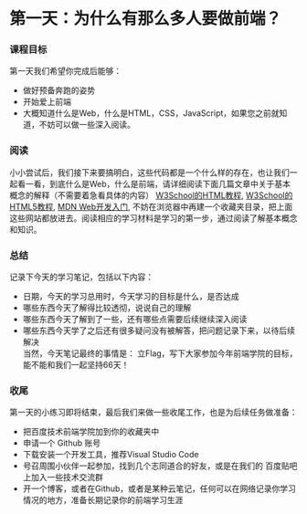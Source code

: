 # 第一天：为什么有那么多人要做前端？
<section>
  <h3>课程目标</h3>
  <p>第一天我们希望你完成后能够：</p>
  <ul>
    <li>做好预备奔跑的姿势</li>
<li>开始爱上前端</li>
<li>大概知道什么是Web，什么是HTML，CSS，JavaScript，如果您之前就知道，不妨可以做一些深入阅读。</li>
  </ul>
 </section>
<section>
  <h3>阅读</h3>
  <p>小小尝试后，我们接下来要搞明白，这些代码都是一个什么样的存在，也让我们一起看一看，到底什么是Web，什么是前端，请详细阅读下面几篇文章中关于基本概念的解释（不需要着急看具体的内容）
  <a href='#'>W3School的HTML教程</a>,
  <a href='#'>W3School的HTML5教程</a>,
  <a href='#'>MDN Web开发入门</a>,
不妨在浏览器中再建一个收藏夹目录，把上面这些网站都放进去。阅读相应的学习材料是学习的第一步，通过阅读了解基本概念和知识。</p>
</section>
<section>
<h3>总结</h3>
  <p>记录下今天的学习笔记，包括以下内容：</p>
<ul>
  <li>日期，今天的学习总用时，今天学习的目标是什么，是否达成</li>
 <li>哪些东西今天了解得比较透彻，说说自己的理解</li>
 <li>哪些东西今天了解到了一些，还有哪些点需要后续继续深入阅读</li>
 <li>哪些东西今天学了之后还有很多疑问没有被解答，把问题记录下来，以待后续解决</li>
当然，今天笔记最终的事情是：
立Flag，写下大家参加今年前端学院的目标，能不能和我们一起坚持66天！
</section>
<section>
<h3>收尾</h3>
第一天的小练习即将结束，最后我们来做一些收尾工作，也是为后续任务做准备：
<ul>
<li>把百度技术前端学院加到你的收藏夹中</li>
<li>申请一个 Github 账号</li>
<li>下载安装一个开发工具，推荐Visual Studio Code</li>
<li>号召周围小伙伴一起参加，找到几个志同道合的好友，或是在我们的 百度贴吧 上加入一些技术交流群</li>
<li>开一个博客，或者在Github，或者是某种云笔记，任何可以在网络记录你学习情况的地方，准备长期记录你的前端学习生涯</li>
  </ul>
</section>
